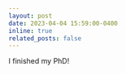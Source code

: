 ```yaml
---
layout: post
date: 2023-04-04 15:59:00-0400
inline: true
related_posts: false
---
```


I finished my PhD!
